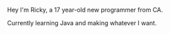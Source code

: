 Hey I'm Ricky, a 17 year-old new programmer from CA.

Currently learning Java and making whatever I want. 
